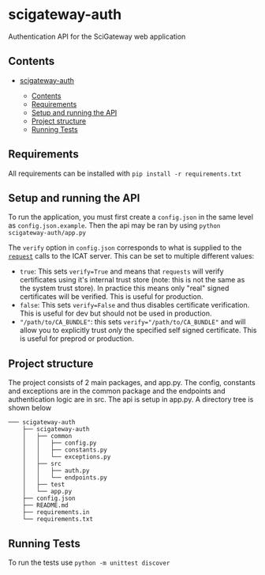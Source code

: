 # scigateway-auth

Authentication API for the SciGateway web application

## Contents

- [scigateway-auth](#scigateway-auth)

  - [Contents](#contents)
  - [Requirements](#requirements)
  - [Setup and running the API](#setup-and-running-the-api)
  - [Project structure](#project-structure)
  - [Running Tests](#running-tests)

## Requirements

All requirements can be installed with `pip install -r requirements.txt`

## Setup and running the API

To run the application, you must first create a `config.json` in the same level as `config.json.example`.
Then the api may be ran by using `python scigateway-auth/app.py`

The `verify` option in `config.json` corresponds to what is supplied to the [`request`](https://requests.readthedocs.io/en/master/) calls to the ICAT server. This can be set to multiple different values:

- `true`: This sets `verify=True` and means that `requests` will verify certificates using it's internal trust store (note: this is not the same as the system trust store). In practice this means only "real" signed certificates will be verified. This is useful for production.
- `false`: This sets `verify=False` and thus disables certificate verification. This is useful for dev but should not be used in production.
- `"/path/to/CA_BUNDLE"`: this sets `verify="/path/to/CA_BUNDLE"` and will allow you to explicitly trust _only_ the specified self signed certificate. This is useful for preprod or production.

## Project structure

The project consists of 2 main packages, and app.py. The config, constants and exceptions are in the common
package and the endpoints and authentication logic are in src. The api is setup in app.py. A directory tree
is shown below

```
─── scigateway-auth
    ├── scigateway-auth
    │   ├── common
    │   │   ├── config.py
    │   │   ├── constants.py
    │   │   └── exceptions.py
    │   ├── src
    │   │   ├── auth.py
    │   │   └── endpoints.py
    │   ├── test
    │   └── app.py
    ├── config.json
    ├── README.md
    ├── requirements.in
    └── requirements.txt
```

## Running Tests

To run the tests use `python -m unittest discover`
